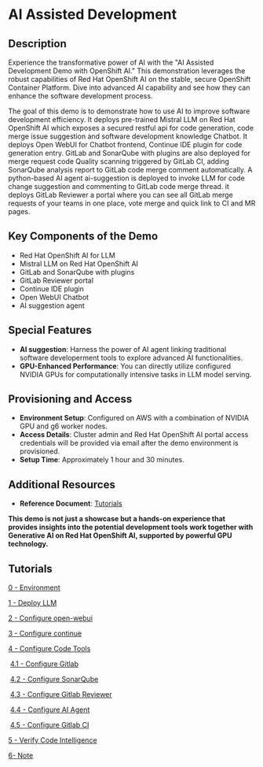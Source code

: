 # AI Assisted Development 

## **Description**

Experience the transformative power of AI with the "AI Assisted Development Demo with OpenShift AI." This demonstration leverages the robust capabilities of Red Hat OpenShift AI on the stable, secure OpenShift Container Platform. Dive into advanced AI capability and see how they can enhance the software development process.

The goal of this demo is to demonstrate how to use AI to improve software development efficiency. It deploys pre-trained Mistral LLM on Red Hat OpenShift AI which exposes a secured restful api for code generation, code merge issue suggestion and software development knowledge Chatbot. It deploys Open WebUI for Chatbot frontend, Continue IDE plugin for code generation entry. GitLab and SonarQube with plugins are also deployed for merge request code Quality scanning triggered by GitLab CI, adding SonarQube analysis report to GitLab code merge comment automatically. A python-based AI agent ai-suggestion is deployed to invoke LLM for code change suggestion and commenting to GitLab code merge thread. it deploys GitLab Reviewer a portal where you can see all GitLab merge requests of your teams in one place, vote merge and quick link to CI and MR pages.

## **Key Components of the Demo**

- Red Hat OpenShift AI for LLM
- Mistral LLM on Red Hat OpenShift AI
- GitLab and SonarQube with plugins
- GitLab Reviewer portal
- Continue IDE plugin
- Open WebUI Chatbot
- AI suggestion agent

## **Special Features**

- **AI suggestion**: Harness the power of AI agent linking traditional software developerment tools to explore advanced AI functionalities.
- **GPU-Enhanced Performance**: You can directly utilize configured NVIDIA GPUs for computationally intensive tasks in LLM model serving.

## **Provisioning and Access**

- **Environment Setup**: Configured on AWS with a combination of NVIDIA GPU and g6 worker nodes.
- **Access  Details**: Cluster admin and Red Hat OpenShift AI portal access credentials will be provided via email after the demo environment is provisioned.
- **Setup Time**: Approximately 1 hour and 30 minutes.

## **Additional Resources**

- **Reference Document**: [Tutorials](https://github.com/rh-demos/ai-assisted-development/blob/main/README.md)

 **This demo is not just a showcase but a hands-on experience that provides insights into the potential development tools work together with Generative AI on Red Hat OpenShift AI, supported by powerful GPU technology.**

## Tutorials

[0 - Environment](0-environment.md)

[1 - Deploy LLM](1-deploy-llm.md)

[2 - Configure open-webui](2-configure-open-webui.md)

[3 - Configure continue](3-configure-continue.md)

[4 - Configure Code Tools](4-0-configure-code-tools.md)

​	[4.1 - Configure Gitlab](4-1-configure-gitlab.md)

​	[4.2 - Configure SonarQube](4-2-configure-sonarqube.md)

​	[4.3 - Configure Gitlab Reviewer](4-3-configure-gitlab-reviewer.md)

​	[4.4 - Configure AI Agent](4-4-configure-ai-agent.md)

​	[4.5 - Configure Gitlab CI](4-5-configure-gitlab-ci.md)

[5 - Verify Code Intelligence](5-verify-code-intelligence.md)

[6- Note](6-note.md)

